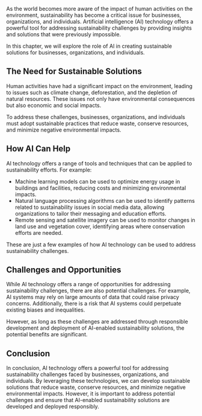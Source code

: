 

As the world becomes more aware of the impact of human activities on the environment, sustainability has become a critical issue for businesses, organizations, and individuals. Artificial intelligence (AI) technology offers a powerful tool for addressing sustainability challenges by providing insights and solutions that were previously impossible.

In this chapter, we will explore the role of AI in creating sustainable solutions for businesses, organizations, and individuals.

The Need for Sustainable Solutions
----------------------------------

Human activities have had a significant impact on the environment, leading to issues such as climate change, deforestation, and the depletion of natural resources. These issues not only have environmental consequences but also economic and social impacts.

To address these challenges, businesses, organizations, and individuals must adopt sustainable practices that reduce waste, conserve resources, and minimize negative environmental impacts.

How AI Can Help
---------------

AI technology offers a range of tools and techniques that can be applied to sustainability efforts. For example:

* Machine learning models can be used to optimize energy usage in buildings and facilities, reducing costs and minimizing environmental impacts.
* Natural language processing algorithms can be used to identify patterns related to sustainability issues in social media data, allowing organizations to tailor their messaging and education efforts.
* Remote sensing and satellite imagery can be used to monitor changes in land use and vegetation cover, identifying areas where conservation efforts are needed.

These are just a few examples of how AI technology can be used to address sustainability challenges.

Challenges and Opportunities
----------------------------

While AI technology offers a range of opportunities for addressing sustainability challenges, there are also potential challenges. For example, AI systems may rely on large amounts of data that could raise privacy concerns. Additionally, there is a risk that AI systems could perpetuate existing biases and inequalities.

However, as long as these challenges are addressed through responsible development and deployment of AI-enabled sustainability solutions, the potential benefits are significant.

Conclusion
----------

In conclusion, AI technology offers a powerful tool for addressing sustainability challenges faced by businesses, organizations, and individuals. By leveraging these technologies, we can develop sustainable solutions that reduce waste, conserve resources, and minimize negative environmental impacts. However, it is important to address potential challenges and ensure that AI-enabled sustainability solutions are developed and deployed responsibly.
